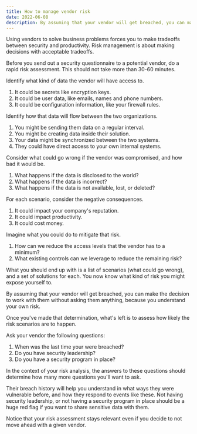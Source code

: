 ```yaml
---
title: How to manage vendor risk
date: 2022-06-08
description: By assuming that your vendor will get breached, you can make the decision to work with them without asking them anything, because you understand your own risk.
---
```


Using vendors to solve business problems forces you to make tradeoffs between security and productivity. Risk management is about making decisions with acceptable tradeoffs.

Before you send out a security questionnaire to a potential vendor, do a rapid risk assessment. This should not take more than 30-60 minutes. 

Identify what kind of data the vendor will have access to.

1. It could be secrets like encryption keys.
2. It could be user data, like emails, names and phone numbers.
3. It could be configuration information, like your firewall rules.

Identify how that data will flow between the two organizations.

  1. You might be sending them data on a regular interval.
  2. You might be creating data inside their solution.
  3. Your data might be synchronized between the two systems.
  4. They could have direct access to your own internal systems.

Consider what could go wrong if the vendor was compromised, and how bad it would be.

1. What happens if the data is disclosed to the world?
2. What happens if the data is incorrect?
3. What happens if the data is not available, lost, or deleted?

For each scenario, consider the negative consequences.

1. It could impact your company's reputation.
2. It could impact productivity.
3. It could cost money.

Imagine what you could do to mitigate that risk.

1. How can we reduce the access levels that the vendor has to a minimum?
2. What existing controls can we leverage to reduce the remaining risk?

What you should end up with is a list of scenarios (what could go wrong), and a set of solutions for each. You now know what kind of risk you might expose yourself to. 

By assuming that your vendor will get breached, you can make the decision to work with them without asking them anything, because you understand your own risk.

Once you've made that determination, what's left is to assess how likely the risk scenarios are to happen. 

Ask your vendor the following questions:

1. When was the last time your were breached?
2. Do you have security leadership?
3. Do you have a security program in place?

In the context of your risk analysis, the answers to these questions should determine how many more questions you'll want to ask. 

Their breach history will help you understand in what ways they were vulnerable before, and how they respond to events like these. Not having security leadership, or not having a security program in place should be a huge red flag if you want to share sensitive data with them. 

Notice that your risk assessment stays relevant even if you decide to not move ahead with a given vendor. 
